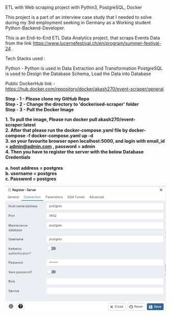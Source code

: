 ETL with Web scraping project with Pythin3, PostgreSQL, Docker


This project is a part of an interview case study that I needed to solve during my 3rd employment seeking in Germany as a Working student Python-Backend-Developer.


This is an End-to-End ETL Data Analytics project, that scraps Events Data from the link https://www.lucernefestival.ch/en/program/summer-festival-24 .

Tech Stacks used :

Python - Python is used in Data Extraction and Transformation
PostgreSQL is used to Design the Database Schema, Load the Data into Database


Public DockerHub link  -  https://hub.docker.com/repository/docker/akash270/event-scraper/general

**Step - 1 - Please clone my GitHub Repo <br>
Step - 2 - Change the directory to 'dockerised-scraper' folder  <br>
Step - 3 - Pull the Docker Image  <br>**


**1. To pull the image, Please run docker pull akash270/event-scraper:latest <br>
2. After that please run the docker-compose.yaml file by docker-compose -f docker-compose.yaml up -d <br>
3. on your favourite browser open localhost:5000, and login with email_id = admin@admin.com , password = admin <br>
4. Then you have to register the server with the below Database Credentials <br>
<br>
a. host address = postgres <br>
b. username = postgres <br>
c. Password = postgres <br>**

![Postgres Authentication](static/postgres_auth.png)

      




